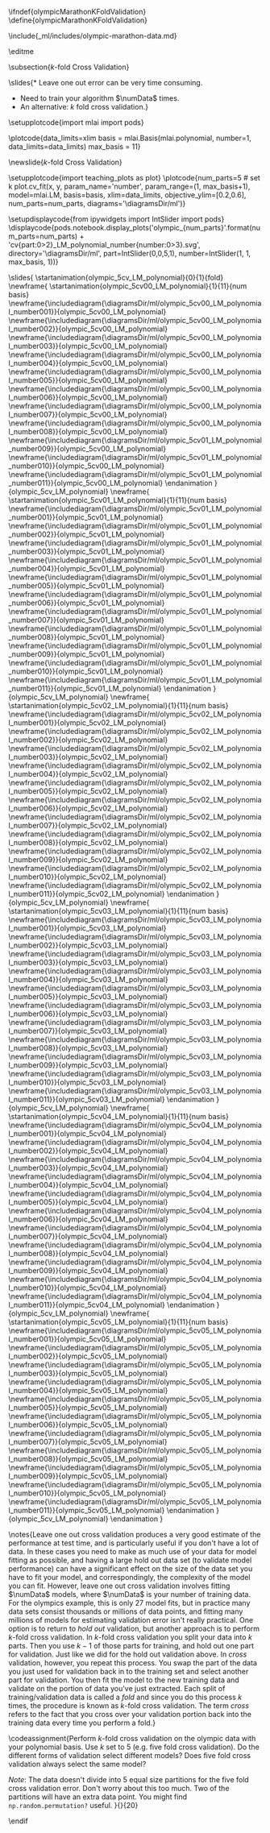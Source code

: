 \ifndef{olympicMarathonKFoldValidation}
\define{olympicMarathonKFoldValidation}

\include{_ml/includes/olympic-marathon-data.md}

\editme

\subsection{$k$-fold Cross Validation}

\slides{* Leave one out error can be very time consuming.
* Need to train your algorithm $\numData$ times.
* An alternative: $k$ fold cross validation.}

\setupplotcode{import mlai
import pods}

\plotcode{data_limits=xlim
basis = mlai.Basis(mlai.polynomial, number=1, data_limits=data_limits)
max_basis = 11}

\newslide{$k$-fold Cross Validation}

\setupplotcode{import teaching_plots as plot}
\plotcode{num_parts=5 # set k
plot.cv_fit(x, y, param_name='number', 
            param_range=(1, max_basis+1),
            model=mlai.LM, 
            basis=basis, 
            xlim=data_limits, 
            objective_ylim=[0.2,0.6], 
            num_parts=num_parts,
            diagrams='\diagramsDir/ml')}

\setupdisplaycode{from ipywidgets import IntSlider
import pods}
\displaycode{pods.notebook.display_plots('olympic_{num_parts}'.format(num_parts=num_parts) + 'cv{part:0>2}_LM_polynomial_number{number:0>3}.svg', 
                            directory='\diagramsDir/ml', 
                            part=IntSlider(0,0,5,1),
                            number=IntSlider(1, 1, max_basis, 1))}

\slides{
\startanimation{olympic_5cv_LM_polynomial}{0}{1}{fold}
\newframe{
  \startanimation{olympic_5cv00_LM_polynomial}{1}{11}{num basis}
  \newframe{\includediagram{\diagramsDir/ml/olympic_5cv00_LM_polynomial_number001}}{olympic_5cv00_LM_polynomial}
  \newframe{\includediagram{\diagramsDir/ml/olympic_5cv00_LM_polynomial_number002}}{olympic_5cv00_LM_polynomial}
  \newframe{\includediagram{\diagramsDir/ml/olympic_5cv00_LM_polynomial_number003}}{olympic_5cv00_LM_polynomial}
  \newframe{\includediagram{\diagramsDir/ml/olympic_5cv00_LM_polynomial_number004}}{olympic_5cv00_LM_polynomial}
  \newframe{\includediagram{\diagramsDir/ml/olympic_5cv00_LM_polynomial_number005}}{olympic_5cv00_LM_polynomial}
  \newframe{\includediagram{\diagramsDir/ml/olympic_5cv00_LM_polynomial_number006}}{olympic_5cv00_LM_polynomial}
  \newframe{\includediagram{\diagramsDir/ml/olympic_5cv00_LM_polynomial_number007}}{olympic_5cv00_LM_polynomial}
  \newframe{\includediagram{\diagramsDir/ml/olympic_5cv00_LM_polynomial_number008}}{olympic_5cv00_LM_polynomial}
  \newframe{\includediagram{\diagramsDir/ml/olympic_5cv01_LM_polynomial_number009}}{olympic_5cv00_LM_polynomial}
  \newframe{\includediagram{\diagramsDir/ml/olympic_5cv01_LM_polynomial_number010}}{olympic_5cv00_LM_polynomial}
  \newframe{\includediagram{\diagramsDir/ml/olympic_5cv01_LM_polynomial_number011}}{olympic_5cv00_LM_polynomial}
  \endanimation
}{olympic_5cv_LM_polynomial}
\newframe{
  \startanimation{olympic_5cv01_LM_polynomial}{1}{11}{num basis}
  \newframe{\includediagram{\diagramsDir/ml/olympic_5cv01_LM_polynomial_number001}}{olympic_5cv01_LM_polynomial}
  \newframe{\includediagram{\diagramsDir/ml/olympic_5cv01_LM_polynomial_number002}}{olympic_5cv01_LM_polynomial}
  \newframe{\includediagram{\diagramsDir/ml/olympic_5cv01_LM_polynomial_number003}}{olympic_5cv01_LM_polynomial}
  \newframe{\includediagram{\diagramsDir/ml/olympic_5cv01_LM_polynomial_number004}}{olympic_5cv01_LM_polynomial}
  \newframe{\includediagram{\diagramsDir/ml/olympic_5cv01_LM_polynomial_number005}}{olympic_5cv01_LM_polynomial}
  \newframe{\includediagram{\diagramsDir/ml/olympic_5cv01_LM_polynomial_number006}}{olympic_5cv01_LM_polynomial}
  \newframe{\includediagram{\diagramsDir/ml/olympic_5cv01_LM_polynomial_number007}}{olympic_5cv01_LM_polynomial}
  \newframe{\includediagram{\diagramsDir/ml/olympic_5cv01_LM_polynomial_number008}}{olympic_5cv01_LM_polynomial}
  \newframe{\includediagram{\diagramsDir/ml/olympic_5cv01_LM_polynomial_number009}}{olympic_5cv01_LM_polynomial}
  \newframe{\includediagram{\diagramsDir/ml/olympic_5cv01_LM_polynomial_number010}}{olympic_5cv01_LM_polynomial}
  \newframe{\includediagram{\diagramsDir/ml/olympic_5cv01_LM_polynomial_number011}}{olympic_5cv01_LM_polynomial}
  \endanimation
}{olympic_5cv_LM_polynomial}
\newframe{
  \startanimation{olympic_5cv02_LM_polynomial}{1}{11}{num basis}
  \newframe{\includediagram{\diagramsDir/ml/olympic_5cv02_LM_polynomial_number001}}{olympic_5cv02_LM_polynomial}
  \newframe{\includediagram{\diagramsDir/ml/olympic_5cv02_LM_polynomial_number002}}{olympic_5cv02_LM_polynomial}
  \newframe{\includediagram{\diagramsDir/ml/olympic_5cv02_LM_polynomial_number003}}{olympic_5cv02_LM_polynomial}
  \newframe{\includediagram{\diagramsDir/ml/olympic_5cv02_LM_polynomial_number004}}{olympic_5cv02_LM_polynomial}
  \newframe{\includediagram{\diagramsDir/ml/olympic_5cv02_LM_polynomial_number005}}{olympic_5cv02_LM_polynomial}
  \newframe{\includediagram{\diagramsDir/ml/olympic_5cv02_LM_polynomial_number006}}{olympic_5cv02_LM_polynomial}
  \newframe{\includediagram{\diagramsDir/ml/olympic_5cv02_LM_polynomial_number007}}{olympic_5cv02_LM_polynomial}
  \newframe{\includediagram{\diagramsDir/ml/olympic_5cv02_LM_polynomial_number008}}{olympic_5cv02_LM_polynomial}
  \newframe{\includediagram{\diagramsDir/ml/olympic_5cv02_LM_polynomial_number009}}{olympic_5cv02_LM_polynomial}
  \newframe{\includediagram{\diagramsDir/ml/olympic_5cv02_LM_polynomial_number010}}{olympic_5cv02_LM_polynomial}
  \newframe{\includediagram{\diagramsDir/ml/olympic_5cv02_LM_polynomial_number011}}{olympic_5cv02_LM_polynomial}
  \endanimation
}{olympic_5cv_LM_polynomial}
\newframe{
  \startanimation{olympic_5cv03_LM_polynomial}{1}{11}{num basis}
  \newframe{\includediagram{\diagramsDir/ml/olympic_5cv03_LM_polynomial_number001}}{olympic_5cv03_LM_polynomial}
  \newframe{\includediagram{\diagramsDir/ml/olympic_5cv03_LM_polynomial_number002}}{olympic_5cv03_LM_polynomial}
  \newframe{\includediagram{\diagramsDir/ml/olympic_5cv03_LM_polynomial_number003}}{olympic_5cv03_LM_polynomial}
  \newframe{\includediagram{\diagramsDir/ml/olympic_5cv03_LM_polynomial_number004}}{olympic_5cv03_LM_polynomial}
  \newframe{\includediagram{\diagramsDir/ml/olympic_5cv03_LM_polynomial_number005}}{olympic_5cv03_LM_polynomial}
  \newframe{\includediagram{\diagramsDir/ml/olympic_5cv03_LM_polynomial_number006}}{olympic_5cv03_LM_polynomial}
  \newframe{\includediagram{\diagramsDir/ml/olympic_5cv03_LM_polynomial_number007}}{olympic_5cv03_LM_polynomial}
  \newframe{\includediagram{\diagramsDir/ml/olympic_5cv03_LM_polynomial_number008}}{olympic_5cv03_LM_polynomial}
  \newframe{\includediagram{\diagramsDir/ml/olympic_5cv03_LM_polynomial_number009}}{olympic_5cv03_LM_polynomial}
  \newframe{\includediagram{\diagramsDir/ml/olympic_5cv03_LM_polynomial_number010}}{olympic_5cv03_LM_polynomial}
  \newframe{\includediagram{\diagramsDir/ml/olympic_5cv03_LM_polynomial_number011}}{olympic_5cv03_LM_polynomial}
  \endanimation
}{olympic_5cv_LM_polynomial}
\newframe{
  \startanimation{olympic_5cv04_LM_polynomial}{1}{11}{num basis}
  \newframe{\includediagram{\diagramsDir/ml/olympic_5cv04_LM_polynomial_number001}}{olympic_5cv04_LM_polynomial}
  \newframe{\includediagram{\diagramsDir/ml/olympic_5cv04_LM_polynomial_number002}}{olympic_5cv04_LM_polynomial}
  \newframe{\includediagram{\diagramsDir/ml/olympic_5cv04_LM_polynomial_number003}}{olympic_5cv04_LM_polynomial}
  \newframe{\includediagram{\diagramsDir/ml/olympic_5cv04_LM_polynomial_number004}}{olympic_5cv04_LM_polynomial}
  \newframe{\includediagram{\diagramsDir/ml/olympic_5cv04_LM_polynomial_number005}}{olympic_5cv04_LM_polynomial}
  \newframe{\includediagram{\diagramsDir/ml/olympic_5cv04_LM_polynomial_number006}}{olympic_5cv04_LM_polynomial}
  \newframe{\includediagram{\diagramsDir/ml/olympic_5cv04_LM_polynomial_number007}}{olympic_5cv04_LM_polynomial}
  \newframe{\includediagram{\diagramsDir/ml/olympic_5cv04_LM_polynomial_number008}}{olympic_5cv04_LM_polynomial}
  \newframe{\includediagram{\diagramsDir/ml/olympic_5cv04_LM_polynomial_number009}}{olympic_5cv04_LM_polynomial}
  \newframe{\includediagram{\diagramsDir/ml/olympic_5cv04_LM_polynomial_number010}}{olympic_5cv04_LM_polynomial}
  \newframe{\includediagram{\diagramsDir/ml/olympic_5cv04_LM_polynomial_number011}}{olympic_5cv04_LM_polynomial}
  \endanimation
}{olympic_5cv_LM_polynomial}
\newframe{
  \startanimation{olympic_5cv05_LM_polynomial}{1}{11}{num basis}
  \newframe{\includediagram{\diagramsDir/ml/olympic_5cv05_LM_polynomial_number001}}{olympic_5cv05_LM_polynomial}
  \newframe{\includediagram{\diagramsDir/ml/olympic_5cv05_LM_polynomial_number002}}{olympic_5cv05_LM_polynomial}
  \newframe{\includediagram{\diagramsDir/ml/olympic_5cv05_LM_polynomial_number003}}{olympic_5cv05_LM_polynomial}
  \newframe{\includediagram{\diagramsDir/ml/olympic_5cv05_LM_polynomial_number004}}{olympic_5cv05_LM_polynomial}
  \newframe{\includediagram{\diagramsDir/ml/olympic_5cv05_LM_polynomial_number005}}{olympic_5cv05_LM_polynomial}
  \newframe{\includediagram{\diagramsDir/ml/olympic_5cv05_LM_polynomial_number006}}{olympic_5cv05_LM_polynomial}
  \newframe{\includediagram{\diagramsDir/ml/olympic_5cv05_LM_polynomial_number007}}{olympic_5cv05_LM_polynomial}
  \newframe{\includediagram{\diagramsDir/ml/olympic_5cv05_LM_polynomial_number008}}{olympic_5cv05_LM_polynomial}
  \newframe{\includediagram{\diagramsDir/ml/olympic_5cv05_LM_polynomial_number009}}{olympic_5cv05_LM_polynomial}
  \newframe{\includediagram{\diagramsDir/ml/olympic_5cv05_LM_polynomial_number010}}{olympic_5cv05_LM_polynomial}
  \newframe{\includediagram{\diagramsDir/ml/olympic_5cv05_LM_polynomial_number011}}{olympic_5cv05_LM_polynomial}
  \endanimation
}{olympic_5cv_LM_polynomial}
\endanimation
}

\notes{Leave one out cross validation produces a very good estimate of the performance at test time, and is particularly useful if you don't have a lot of data. In these cases you need to make as much use of your data for model fitting as possible, and having a large hold out data set (to validate model performance) can have a significant effect on the size of the data set you have to fit your model, and correspondingly, the complexity of the model you can fit. However, leave one out cross validation involves fitting $\numData$ models, where $\numData$ is your number of training data. For the olympics example, this is only 27 model fits, but in practice many data sets consist thousands or millions of data points, and fitting many millions of models for estimating validation error isn't really practical. One option is to return to *hold out* validation, but another approach is to perform $k$-fold cross validation. In $k$-fold cross validation you split your data into $k$ parts. Then you use $k-1$ of those parts for training, and hold out one part for validation. Just like we did for the hold out validation above. In *cross* validation, however, you repeat this process. You swap the part of the data you just used for validation back in to the training set and select another part for validation. You then fit the model to the new training data and validate on the portion of data you've just extracted. Each split of training/validation data is called a *fold* and since you do this process $k$ times, the procedure is known as $k$-fold cross validation. The term *cross* refers to the fact that you cross over your validation portion back into the training data every time you perform a fold.}

\codeassignment{Perform $k$-fold cross validation on the olympic data
with your polynomial basis. Use $k$ set to 5 (e.g. five fold cross validation).
Do the different forms of validation select different models? Does five fold
cross validation always select the same model?

*Note*: The data doesn't divide into 5 equal size partitions for the five fold
cross validation error. Don't worry about this too much. Two of the partitions
will have an extra data point. You might find `np.random.permutation?` useful.
}{}{20}

\endif
